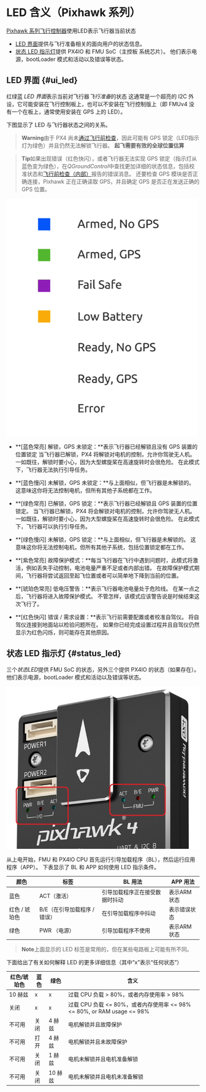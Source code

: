 # LED 含义（Pixhawk 系列）

[Pixhawk 系列飞行控制器](../flight_controller/pixhawk_series.md)使用LED表示飞行器当前状态

* [LED 界面](#ui_led)提供与飞行准备相关的面向用户的状态信息。
* [状态 LED 指示灯](#status_led)提供 PX4IO 和 FMU SoC（主控板 系统芯片）。 他们表示电源，bootLoader 模式和活动以及错误等状态。

## LED 界面 {#ui_led}

红绿蓝 *LED 界面*表示当前对飞行器*飞行准备*的状态 这通常是一个超亮的 I2C 外设，它可能安装在飞行控制板上，也可以不安装在飞行控制版上（即 FMUv4 没有一个在板上，通常使用安装在 GPS 上的 LED）。

下图显示了 LED 与飞行器状态之间的关系。

> **Warning**由于 PX4 尚未[通过飞行前检查](../flying/pre_flight_checks.md)，因此可能有 GPS 锁定（LED指示灯为绿色）并且仍然无法解锁飞行器。 **起飞需要有效的全球位置估算**

<span></span>

> **Tip**如果出现错误（红色快闪），或者飞行器无法实现 GPS 锁定（指示灯从蓝色变为绿色），在*QGroundControl*中查找更加详细的状态信息，包括校准状态和[飞行前检查（内部）](../flying/pre_flight_checks.md)报告的错误消息。 还要检查 GPS 模块是否正确连接，Pixhawk 正在正确读取 GPS，并且确定 GPS 是否正在发送正确的 GPS 位置。

![LED 含义](../../images/led_meanings.gif)

* **[蓝色常亮] 解锁，GPS 未锁定：**表示飞行器已经解锁且没有 GPS 装置的位置锁定 当飞行器已解锁，PX4 将解锁对电机的控制，允许你驾驶无人机。 一如既往，解锁时要小心，因为大型螺旋桨在高速旋转时会很危险。 在此模式下，飞行器无法执行引导任务。

* **[蓝色慢闪] 未解锁，GPS 未锁定：**与上面相似，但飞行器是未解锁的。 这意味这你将无法控制电机，但所有其他子系统都在工作。

* **[绿色常亮] 已解锁，GPS 锁定：**表示飞行器已经解锁且 GPS 装置的位置锁定。 当飞行器已解锁，PX4 将会解锁对电机的控制，允许你驾驶无人机。 一如既往，解锁时要小心，因为大型螺旋桨在高速旋转时会很危险。 在此模式下，飞行器可以执行引导任务。

* **[绿色慢闪] 未解锁，GPS 锁定：**与上面相似，但飞行器是未解锁的。 这意味这你将无法控制电机，但所有其他子系统，包括位置锁定都在工作。

* **[紫色常亮] 故障保护模式：**每当飞行器在飞行中遇到问题时，此模式将激活，例如丢失手动控制，电池电量严重不足或者内部出错。 在故障保护模式期间，飞行器将尝试返回至起飞位置或者可以简单地下降到当前的位置。

* **[琥珀色常亮] 低电压警告：**表示飞行器电池电量处于危险线。 在某一点之后，飞行器将进入故障保护模式。 不管怎样，该模式应该警告说是时候结束这次飞行了。

* **[红色快闪] 错误 / 需求设置：**表示飞行前需要配置或者校准自驾仪。 将自驾仪连接到地面站以检验问题所在。 如果你已经完成设置过程并且自驾仪仍然显示为红色闪烁，则可能存在其他原因。

## 状态 LED 指示灯 {#status_led}

三个*状态LED*提供 FMU SoC 的状态，另外三个提供 PX4IO 的状态（如果存在）。 他们表示电源，bootLoader 模式和活动以及错误等状态。

![Pixhawk 4](../../assets/flight_controller/pixhawk4/pixhawk4_status_leds.jpg)

从上电开始，FMU 和 PX4IO CPU 首先运行引导加载程序（BL），然后运行应用程序（APP）。 下表显示了 BL 和 APP 如何使用 LED 指示条件。

| 颜色       | 标签                | BL 用法           | APP 用法  |
| -------- | ----------------- | --------------- | ------- |
| 蓝色       | ACT（激活）           | 引导加载程序正在接受数据时抖动 | 表示ARM状态 |
| 红色 / 琥珀色 | B/E（在引导加载程序 / 错误） | 在引导加载程序中抖动      | 表示错误状态  |
| 绿色       | PWR （电源）          | 引导加载程序不使用       | 表示ARM状态 |

> **Note**上面显示的 LED 标签是常用的，但在某些电路板上可能有所不同。

下面给出了有关如何解释 LED 的更多详细信息（其中“x”表示“任何状态”）

| 红色/琥珀色 | 蓝色 | 绿色    | 含义                                                         |
| ------ | -- | ----- | ---------------------------------------------------------- |
| 10 赫兹  | x  | x     | 过载 CPU 负载 > 80%，或者内存使用率 > 98%                              |
| 关闭     | x  | x     | 过载 CPU 负载 <= 80%，或者内存使用率 <= 98%<= 80%, or RAM usage <= 98% |
| 不可用    | 关闭 | 4 赫兹  | 电机解锁并且故障保护                                                 |
| 不可用    | 打开 | 4 赫兹  | 电机解锁并且未故障保护                                                |
| 不可用    | 关闭 | 1 赫兹  | 电机未解锁并且电机准备解锁                                              |
| 不可用    | 关闭 | 10 赫兹 | 电机未解锁并且电机未准备解锁                                             |